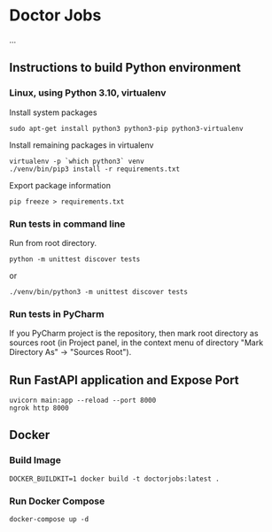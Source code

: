 # Doctor Jobs

...
## Instructions to build Python environment

### Linux, using Python 3.10, virtualenv

Install system packages

    sudo apt-get install python3 python3-pip python3-virtualenv

Install remaining packages in virtualenv

    virtualenv -p `which python3` venv
    ./venv/bin/pip3 install -r requirements.txt

Export package information

    pip freeze > requirements.txt

### Run tests in command line

Run from root directory.

    python -m unittest discover tests

or

    ./venv/bin/python3 -m unittest discover tests

### Run tests in PyCharm

If you PyCharm project is the repository, then mark root directory as sources root (in Project panel, in the
context menu of directory "Mark Directory As" -> "Sources Root").

## Run FastAPI application and Expose Port

    uvicorn main:app --reload --port 8000
    ngrok http 8000

## Docker
### Build Image

    DOCKER_BUILDKIT=1 docker build -t doctorjobs:latest .

### Run Docker Compose

    docker-compose up -d
